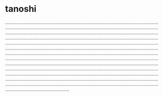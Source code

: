 # tanoshi
................................................................................................................................................................................................................................................................................................................................................................................................................................................................................................................................................................................................................................................................................................................................................................................................................................................................................................................................................................................................................................................................................................................................................................................................................................................................................................................................................................................................................................................................................................................................................................................................................................................................................................................................